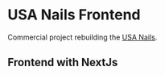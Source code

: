 # USA Nails Frontend

Commercial project rebuilding the [USA Nails](http://www.usa-nails.co.uk/).

## Frontend with NextJs
